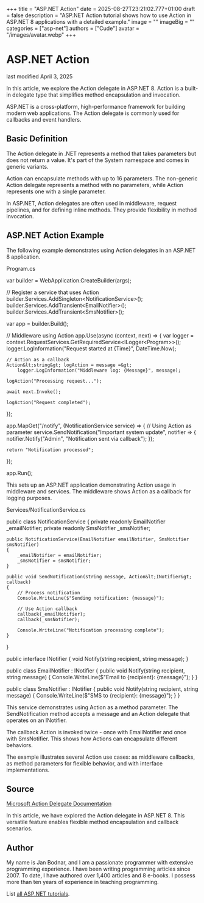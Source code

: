 +++
title = "ASP.NET Action"
date = 2025-08-27T23:21:02.777+01:00
draft = false
description = "ASP.NET Action tutorial shows how to use Action in ASP.NET 8 applications with a detailed example."
image = ""
imageBig = ""
categories = ["asp-net"]
authors = ["Cude"]
avatar = "/images/avatar.webp"
+++

# ASP.NET Action

last modified April 3, 2025

In this article, we explore the Action delegate in ASP.NET 8. Action is a
built-in delegate type that simplifies method encapsulation and invocation.

ASP.NET is a cross-platform, high-performance framework for building modern web
applications. The Action delegate is commonly used for callbacks and event handlers.

## Basic Definition

The Action delegate in .NET represents a method that takes parameters but does
not return a value. It's part of the System namespace and comes in generic variants.

Action can encapsulate methods with up to 16 parameters. The non-generic Action
delegate represents a method with no parameters, while Action represents one
with a single parameter.

In ASP.NET, Action delegates are often used in middleware, request pipelines,
and for defining inline methods. They provide flexibility in method invocation.

## ASP.NET Action Example

The following example demonstrates using Action delegates in an ASP.NET 8 application.

Program.cs
  

var builder = WebApplication.CreateBuilder(args);

// Register a service that uses Action
builder.Services.AddSingleton&lt;NotificationService&gt;();
builder.Services.AddTransient&lt;EmailNotifier&gt;();
builder.Services.AddTransient&lt;SmsNotifier&gt;();

var app = builder.Build();

// Middleware using Action
app.Use(async (context, next) =&gt;
{
    var logger = context.RequestServices.GetRequiredService&lt;ILogger&lt;Program&gt;&gt;();
    logger.LogInformation("Request started at {Time}", DateTime.Now);
    
    // Action as a callback
    Action&lt;string&gt; logAction = message =&gt; 
        logger.LogInformation("Middleware log: {Message}", message);
    
    logAction("Processing request...");
    
    await next.Invoke();
    
    logAction("Request completed");
});

app.MapGet("/notify", (NotificationService service) =&gt;
{
    // Using Action as parameter
    service.SendNotification("Important system update", notifier =&gt;
    {
        notifier.Notify("Admin", "Notification sent via callback");
    });
    
    return "Notification processed";
});

app.Run();

This sets up an ASP.NET application demonstrating Action usage in middleware and
services. The middleware shows Action as a callback for logging purposes.

Services/NotificationService.cs
  

public class NotificationService
{
    private readonly EmailNotifier _emailNotifier;
    private readonly SmsNotifier _smsNotifier;

    public NotificationService(EmailNotifier emailNotifier, SmsNotifier smsNotifier)
    {
        _emailNotifier = emailNotifier;
        _smsNotifier = smsNotifier;
    }

    public void SendNotification(string message, Action&lt;INotifier&gt; callback)
    {
        // Process notification
        Console.WriteLine($"Sending notification: {message}");
        
        // Use Action callback
        callback(_emailNotifier);
        callback(_smsNotifier);
        
        Console.WriteLine("Notification processing complete");
    }
}

public interface INotifier
{
    void Notify(string recipient, string message);
}

public class EmailNotifier : INotifier
{
    public void Notify(string recipient, string message)
    {
        Console.WriteLine($"Email to {recipient}: {message}");
    }
}

public class SmsNotifier : INotifier
{
    public void Notify(string recipient, string message)
    {
        Console.WriteLine($"SMS to {recipient}: {message}");
    }
}

This service demonstrates using Action as a method parameter. The SendNotification
method accepts a message and an Action delegate that operates on an INotifier.

The callback Action is invoked twice - once with EmailNotifier and once with
SmsNotifier. This shows how Actions can encapsulate different behaviors.

The example illustrates several Action use cases: as middleware callbacks, as
method parameters for flexible behavior, and with interface implementations.

## Source

[Microsoft Action Delegate Documentation](https://learn.microsoft.com/en-us/dotnet/api/system.action?view=net-8.0)

In this article, we have explored the Action delegate in ASP.NET 8. This
versatile feature enables flexible method encapsulation and callback scenarios.

## Author

My name is Jan Bodnar, and I am a passionate programmer with extensive
programming experience. I have been writing programming articles since 2007.
To date, I have authored over 1,400 articles and 8 e-books. I possess more
than ten years of experience in teaching programming.

List [all ASP.NET tutorials](/all/#asp-net).